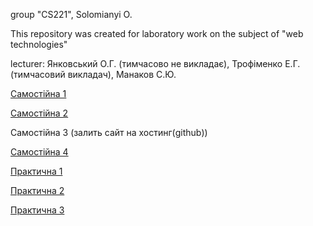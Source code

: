 group "CS221", Solomianyi O.

This repository was created for laboratory work on the subject of "web technologies"

lecturer: Янковський О.Г. (тимчасово не викладає), Трофіменко Е.Г. (тимчасовий викладач), Манаков С.Ю.

[Самостійна 1](https://dolbolesya.github.io/independentWork_1/main.html)

[Самостійна 2](https://dolbolesya.github.io/independentWork_2/index.html)

Самостійна 3 (залить сайт на хостинг(github))

[Самостійна 4](https://dolbolesya.github.io/independentWork_4/index.html)


[Практична 1](https://dolbolesya.github.io/practicWork_1/main.html)

[Практична 2](https://dolbolesya.github.io/practicWork_2/main.html)

[Практична 3](https://dolbolesya.github.io/practicWork_3/index.html)



